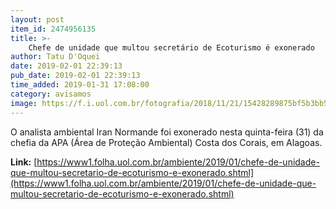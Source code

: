 ```yaml
---
layout: post
item_id: 2474956135
title: >-
    Chefe de unidade que multou secretário de Ecoturismo é exonerado
author: Tatu D'Oquei
date: 2019-02-01 22:39:13
pub_date: 2019-02-01 22:39:13
time_added: 2019-01-31 17:08:00
category: avisamos
image: https://f.i.uol.com.br/fotografia/2018/11/21/15428289875bf5b3bb5624b_1542828987_3x2_rt.jpg
---
```


O analista ambiental Iran Normande foi exonerado nesta quinta-feira (31) da chefia da APA (Área de Proteção Ambiental) Costa dos Corais, em Alagoas.

**Link:** [https://www1.folha.uol.com.br/ambiente/2019/01/chefe-de-unidade-que-multou-secretario-de-ecoturismo-e-exonerado.shtml](https://www1.folha.uol.com.br/ambiente/2019/01/chefe-de-unidade-que-multou-secretario-de-ecoturismo-e-exonerado.shtml)

